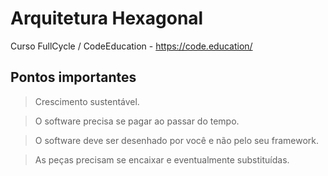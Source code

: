 # Arquitetura Hexagonal
Curso FullCycle / CodeEducation - https://code.education/

## Pontos importantes

> Crescimento sustentável.

> O software precisa se pagar ao passar do tempo.

> O software deve ser desenhado por você e não pelo seu framework.

> As peças precisam se encaixar e eventualmente substituídas.